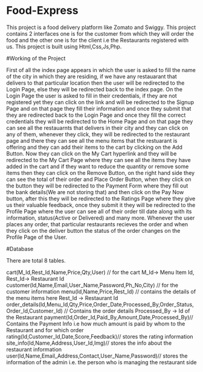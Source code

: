# Food-Express

This project is a food delivery platform like Zomato and Swiggy. This project contains 2 interfaces one is for the customer from which they will order the food and the other one is for the client i.e the Restaurants registered with us. This project is built using Html,Css,Js,Php.

#Working of the Project

First of all the index page appears in which the user is asked to fill the name of the city in which they are residing, if we have any restauarant that delivers to that particular location then the user will be redirected to the Login Page, else they will be redirected back to the index page. On the Login Page the user is asked to fill in their credentials, if they are not registered yet they can click on the link and will be redirected to the Signup Page and on that page they fill their information and once they submit that they are redirected back to the Login Page and once they fill the correct credentials they will be redirected to the Home Page and on that page they can see all the restauarnts that delivers in their city and they can click on any of them, whenever they click, they will be redirected to the restaurant page and there they can see all the menu items that the restuarant is offering and they can add their items to the cart by clicking on the Add Button. Now they can click on the My Cart hyperlink and they will be redirected to the My Cart Page where they can see all the items they have added in the cart and if they want to reduce the quantity or remove some items then they can click on the Remove Button, on the right hand side they can see the total of their order and Place Order Button, when they click on the button they will be redirected to the Payment Form where they fill out the bank details(We are not storing that) and then click on the Pay Now button, after this they will be redirected to the Ratings Page where they give us their valuable feedback, once they submit it they will be redirected to the Profile Page where the user can see all of their order till date along with its information, status(Active or Delivered) and many more. Whenever the user places any order, that particular restaurants recieves the order and when they click on the deliver button the status of the order changes on the Profile Page of the User.

#Database

There are total 8 tables.

cart(M_Id,Rest_Id,Name,Price,Qty,User) // for the cart M_Id-> Menu Item Id, Rest_Id-> Restaurant Id
customer(Id,Name,Email,User_Name,Password,Ph_No,City) // for the customer information
menu(Id,Name,Price,Rest_Id) // contains the details of the menu items here Rest_Id -> Restaurant Id
order_details(Id,Menu_Id,Qty,Price,Order_Date,Processed_By,Order_Status,Order_Id,Customer_Id) // Contains the order details Processed_By -> Id of the Restaurant
payment(Id,Order_Id,Paid_By,Amount,Date,Processed_By)// Contains the Payment Info i.e how much amount is paid by whom to the Restaurant and for which order
rating(Id,Customer_Id,Date,Score,Feedback)// stores the rating information
site_info(Id,Name,Address,User_Id,Img)// stores the info about the restaurant information
user(Id,Name,Email_Address,Contact,User_Name,Password)// stores the information of the admin i.e. the person who is managing the restaurant side
